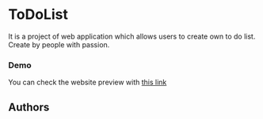 # ToDoList
It is a project of web application which allows users to create own to do list. 
Create by people with passion.


### Demo

You can check the website preview with [this link]( https://vladyani.github.io/ToDoList/index.html)


## Authors






